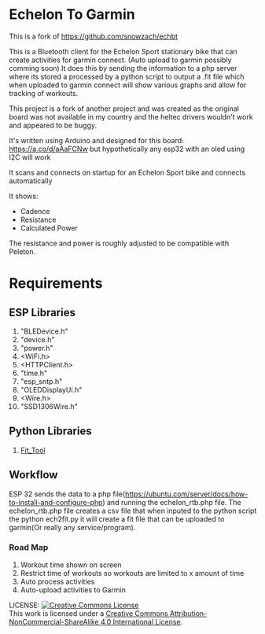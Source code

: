 # Echelon To Garmin

This is a fork of https://github.com/snowzach/echbt

This is a Bluetooth client for the Echelon Sport stationary bike that can create activities for garmin connect. (Auto 
upload to garmin possibly comming soon) It does this by sending the information to a php server where its stored a 
processed by a python script to output a .fit file which when uploaded to garmin connect will show various graphs and
allow for tracking of workouts.

This project is a fork of another project and was created as the original board was not available in my country and the 
heltec drivers wouldn't work and appeared to be buggy.

It's written using Arduino and designed for this board: https://a.co/d/aAaFCNw but hypothetically any esp32 with an oled
using I2C will work

It scans and connects on startup for an Echelon Sport bike and connects automatically

It shows:
* Cadence
* Resistance
* Calculated Power

The resistance and power is roughly adjusted to be compatible with Peleton.

# Requirements
## ESP Libraries
1. "BLEDevice.h"
1. "device.h"
1. "power.h"
1. <WiFi.h>
1. <HTTPClient.h>
1. "time.h"
1. "esp_sntp.h"
1. "OLEDDisplayUi.h"
1. <Wire.h>
1. "SSD1306Wire.h"

## Python Libraries
1. [Fit_Tool](https://bitbucket.org/stagescycling/python_fit_tool/src/main/)

## Workflow

ESP 32 sends the data to a php file(https://ubuntu.com/server/docs/how-to-install-and-configure-php)
and running the echelon_rtb.php file. The echelon_rtb.php file creates a csv file that when inputed to the python script
the python ech2fit.py it will create a fit file that can be uploaded to garmin(Or really any service/program).

### Road Map
1. Workout time shown on screen
1. Restrict time of workouts so workouts are limited to x amount of time
1. Auto process activities
1. Auto-upload activities to Garmin


LICENSE: <a rel="license" href="http://creativecommons.org/licenses/by-nc-sa/4.0/"><img alt="Creative Commons License" style="border-width:0" src="https://i.creativecommons.org/l/by-nc-sa/4.0/80x15.png" /></a><br />This work is licensed under a <a rel="license" href="http://creativecommons.org/licenses/by-nc-sa/4.0/">Creative Commons Attribution-NonCommercial-ShareAlike 4.0 International License</a>.



